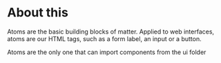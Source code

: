 # About this

Atoms are the basic building blocks of matter. Applied to web interfaces, atoms are our HTML tags, such as a form label, an input or a button.

Atoms are the only one that can import components from the ui folder